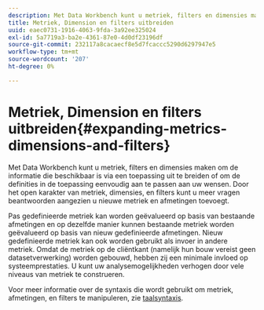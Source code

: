 ```yaml
---
description: Met Data Workbench kunt u metriek, filters en dimensies maken om de informatie die beschikbaar is via een toepassing uit te breiden of om de definities in de toepassing eenvoudig aan te passen aan uw wensen. Door het open karakter van metriek, dimensies, en filters kunt u meer vragen beantwoorden aangezien u nieuwe metriek en afmetingen toevoegt.
title: Metriek, Dimension en filters uitbreiden
uuid: eaec0731-1916-4063-9fda-3a92ee325024
exl-id: 5a7719a3-ba2e-4361-87e0-4d0df23196df
source-git-commit: 232117a8cacaecf8e5d7fcaccc5290d6297947e5
workflow-type: tm+mt
source-wordcount: '207'
ht-degree: 0%

---
```


# Metriek, Dimension en filters uitbreiden{#expanding-metrics-dimensions-and-filters}

Met Data Workbench kunt u metriek, filters en dimensies maken om de informatie die beschikbaar is via een toepassing uit te breiden of om de definities in de toepassing eenvoudig aan te passen aan uw wensen. Door het open karakter van metriek, dimensies, en filters kunt u meer vragen beantwoorden aangezien u nieuwe metriek en afmetingen toevoegt.

Pas gedefinieerde metriek kan worden geëvalueerd op basis van bestaande afmetingen en op dezelfde manier kunnen bestaande metriek worden geëvalueerd op basis van nieuw gedefinieerde afmetingen. Nieuw gedefinieerde metriek kan ook worden gebruikt als invoer in andere metriek. Omdat de metriek op de cliëntkant (namelijk hun bouw vereist geen datasetverwerking) worden gebouwd, hebben zij een minimale invloed op systeemprestaties. U kunt uw analysemogelijkheden verhogen door vele niveaus van metriek te construeren.

Voor meer informatie over de syntaxis die wordt gebruikt om metriek, afmetingen, en filters te manipuleren, zie [taalsyntaxis](https://experienceleague.adobe.com/docs/data-workbench/using/client/qry-lang-syntx/c-qry-lang-syntx.html).
